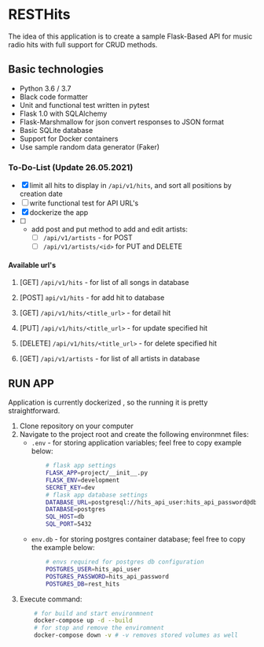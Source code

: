 # RESTHits

The idea of this application is to create a sample Flask-Based API for music radio hits with full support for CRUD methods.

## Basic technologies

* Python 3.6 / 3.7 
* Black code formatter
* Unit and functional test written in pytest
* Flask 1.0 with SQLAlchemy
* Flask-Marshmallow for json convert responses to JSON format
* Basic SQLite database
* Support for Docker containers
* Use sample random data generator (Faker)

### To-Do-List (Update 26.05.2021)

- [x] limit all hits to display in ```/api/v1/hits```, and sort all positions by creation date
- [ ] write functional test for API URL's
- [x] dockerize the app
- [ ] - add post and put method to add and edit artists:
    - [ ] ```/api/v1/artists``` - for POST
    - [ ] ```/api/v1/artists/<id>``` for PUT and DELETE

#### Available url's

1. [GET] ``` /api/v1/hits ``` - for list of all songs in database

2. [POST] ` api/v1/hits ` - for add hit to database

3. [GET] ``` /api/v1/hits/<title_url> ``` - for detail hit

4. [PUT] ``` /api/v1/hits/<title_url> ``` - for update specified hit

5. [DELETE] ``` /api/v1/hits/<title_url> ``` - for delete specified hit

6. [GET] ``` /api/v1/artists ``` - for list of all artists in database


## RUN APP
Application is currently dockerized , so the running it is pretty straightforward.

1. Clone repository on your computer
2. Navigate to the project root and create the following environmnet files:
    - `.env` - for storing application variables; feel free to copy example below:
        ```bash
            # flask app settings
            FLASK_APP=project/__init__.py
            FLASK_ENV=development
            SECRET_KEY=dev
            # flask app database settings
            DATABASE_URL=postgresql://hits_api_user:hits_api_password@db:5432/rest_hits
            DATABASE=postgres
            SQL_HOST=db
            SQL_PORT=5432 
        ```
    - `env.db` - for storing postgres container database; feel free to copy the example below:
        ```bash
            # envs required for postgres db configuration
            POSTGRES_USER=hits_api_user
            POSTGRES_PASSWORD=hits_api_password
            POSTGRES_DB=rest_hits
        ```
3. Execute command:
    ```bash
        # for build and start environmnent
        docker-compose up -d --build
        # for stop and remove the enviromnent
        docker-compose down -v # -v removes stored volumes as well
    ```
